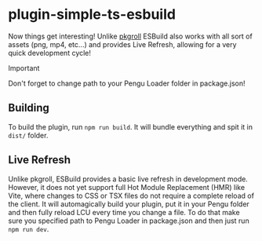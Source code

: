 # plugin-simple-ts-esbuild
Now things get interesting! Unlike [pkgroll](../plugin-simple-ts-pkgroll) ESBuild also works with all sort of assets (png, mp4, etc...)
and provides Live Refresh, allowing for a very quick development cycle!

> [!IMPORTANT]
> Don't forget to change path to your Pengu Loader folder in package.json!

## Building
To build the plugin, run `npm run build`. It will bundle everything and spit it in `dist/` folder.

## Live Refresh
Unlike pkgroll, ESBuild provides a basic live refresh in development mode.
However, it does not yet support full Hot Module Replacement (HMR) like Vite,
where changes to CSS or TSX files do not require a complete reload of the client.
It will automagically build your plugin, put it in your Pengu folder and then fully reload LCU every time you change a file.
To do that make sure you specified path to Pengu Loader in package.json and then just run `npm run dev`.
